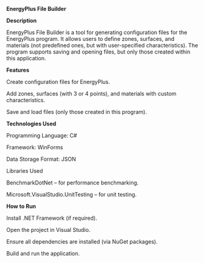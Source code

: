 **EnergyPlus File Builder**

**Description**

EnergyPlus File Builder is a tool for generating configuration files for the EnergyPlus program. It allows users to define zones, surfaces, and materials (not predefined ones, but with user-specified characteristics). The program supports saving and opening files, but only those created within this application.







**Features**

Create configuration files for EnergyPlus.

Add zones, surfaces (with 3 or 4 points), and materials with custom characteristics.

Save and load files (only those created in this program).





**Technologies Used**

Programming Language: C#

Framework: WinForms

Data Storage Format: JSON

Libraries Used

BenchmarkDotNet – for performance benchmarking.

Microsoft.VisualStudio.UnitTesting – for unit testing.




**How to Run**

Install .NET Framework (if required).

Open the project in Visual Studio.

Ensure all dependencies are installed (via NuGet packages).

Build and run the application.
